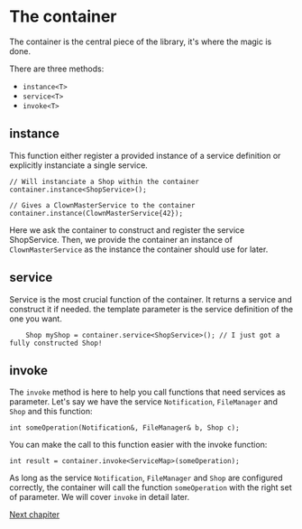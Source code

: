 The container
=============

The container is the central piece of the library, it's where the magic is done.

There are three methods:

 * `instance<T>`
 * `service<T>`
 * `invoke<T>`

## instance
This function either register a provided instance of a service definition or explicitly instanciate a single service.

    // Will instanciate a Shop within the container
    container.instance<ShopService>();
    
    // Gives a ClownMasterService to the container
    container.instance(ClownMasterService{42});

Here we ask the container to construct and register the service ShopService. Then, we provide the container an instance of `ClownMasterService` as the instance the container should use for later.

## service
Service is the most crucial function of the container. It returns a service and construct it if needed. the template parameter is the service definition of the one you want.

        Shop myShop = container.service<ShopService>(); // I just got a fully constructed Shop!

## invoke
The `invoke` method is here to help you call functions that need services as parameter. Let's say we have the service `Notification`, `FileManager` and `Shop` and this function:

    int someOperation(Notification&, FileManager& b, Shop c);

You can make the call to this function easier with the invoke function:

    int result = container.invoke<ServiceMap>(someOperation);

As long as the service `Notification`, `FileManager` and `Shop` are configured correctly, the container will call the function `someOperation` with the right set of parameter.
We will cover `invoke` in detail later.
 
[Next chapiter](section3_override.md)
